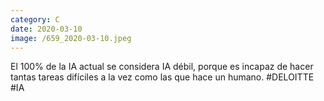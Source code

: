 ```yaml
--- 
category: C 
date: 2020-03-10 
image: /659_2020-03-10.jpeg 
--- 
```


El 100% de la IA actual se considera IA débil, porque es incapaz de hacer tantas tareas difíciles a la vez como las que hace un humano. #DELOITTE #IA